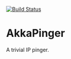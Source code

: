 [![Build Status](https://travis-ci.org/dawidkotarba/AkkaPinger.svg?branch=master)](https://travis-ci.org/dawidkotarba/AkkaPinger)

# AkkaPinger
A trivial IP pinger.
